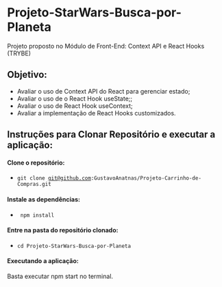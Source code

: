 # Projeto-StarWars-Busca-por-Planeta
Projeto proposto no Módulo de Front-End: Context API e React Hooks (TRYBE)

## Objetivo:
- Avaliar o uso de Context API do React para gerenciar estado;
- Avaliar o uso de o React Hook useState;;
- Avaliar o uso de React Hook useContext;
- Avaliar a implementação de React Hooks customizados.

## Instruções para Clonar Repositório e executar a aplicação: 
#### Clone o repositório:
- <code>git clone git@github.com:GustavoAnatnas/Projeto-Carrinho-de-Compras.git</code>

#### Instale as dependências: 
- <code> npm install </code>

#### Entre na pasta do repositório clonado:
- <code>cd Projeto-StarWars-Busca-por-Planeta</code>

#### Executando a aplicação:
Basta executar npm start no terminal. 

